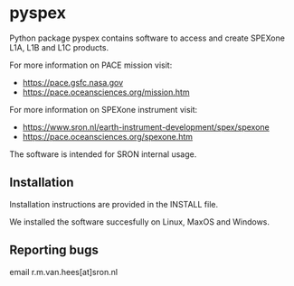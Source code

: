 pyspex
======

Python package pyspex contains software to access and create
SPEXone L1A, L1B and L1C products.

For more information on PACE mission visit:
 * https://pace.gsfc.nasa.gov
 * https://pace.oceansciences.org/mission.htm

For more information on SPEXone instrument visit:
 * https://www.sron.nl/earth-instrument-development/spex/spexone
 * https://pace.oceansciences.org/spexone.htm

The software is intended for SRON internal usage.


Installation
------------
Installation instructions are provided in the INSTALL file.

We installed the software succesfully on Linux, MaxOS and Windows.


Reporting bugs
--------------
email r.m.van.hees[at]sron.nl

